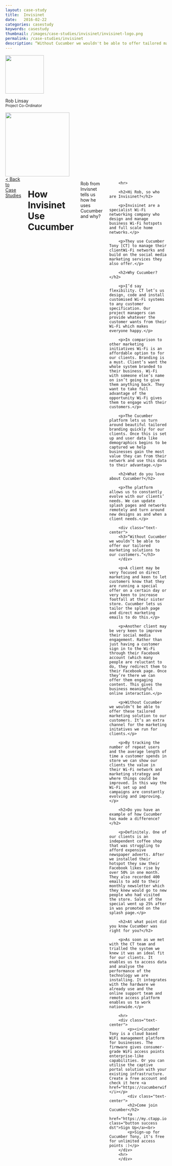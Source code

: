 ```yaml
---
layout: case-study
title:  Invisinet
date:   2016-02-22
categories: casestudy
keywords: casestudy
thumbnail: /images/case-studies/invisinet/invisinet-logo.png
permalink: /case-studies/invisinet
description: “Without Cucumber we wouldn't be able to offer tailored marketing solutions to our customers.”
---
```


<div class="row">
  <div class="small-12 medium-3 columns">
		<div class="text-center">
			<img class="cs-portrait text-center" src="/images/case-studies/invisinet/invisinet-rob.png" width="120px">
			<p>Rob Linsay <br> <small>Project Co-Ordinator</small></p>
			<img src="/images/case-studies/invisinet/invisinet-logo.png" width="200px">
		</div>
  </div>
  <div class="small-12 medium-9 columns">
  	<a href="/case-studies/">< Back to Case Studies</a>
  	<h1>How Invisinet Use Cucumber</h1>
		<p>Rob from Invisnet tells us how he uses Cucumber and why?</p>

		<hr>

		<h2>Hi Rob, so who are Invisinet?</h2>

		<p>Invisinet are a specialist Wi-Fi networking company who design and manage business Wi-Fi hotspots and full scale home networks.</p>

		<p>They use Cucumber Tony [CT] to manage their clientWi-Fi networks and build on the social media marketing services they also offer.</p>

		<h2>Why Cucumber?</h2>

		<p>I’d say flexibility. CT let’s us design, code and install customised Wi-Fi systems to any customer specification. Our project managers can provide whatever the customer wants from their Wi-Fi which makes everyone happy.</p>

		<p>In comparison to other marketing initiatives Wi-Fi is an affordable option to for our clients. Branding is a must. Client’s want the whole system branded to their business. Wi-Fi with someone else’s name on isn’t going to give them anything back. They want to take full advantage of the opportunity Wi-Fi gives them to engage with their customers.</p>

		<p>The Cucumber platform lets us turn around beautiful tailored branding quickly for our clients. Once this is set up and user data like demographics begins to be captured we help businesses gain the most value they can from their network and use this data to their advantage.</p>

		<h2>What do you love about Cucumber?</h2>

		<p>The platform allows us to constantly evolve with our clients’ needs. We can update splash pages and networks remotely and turn around new designs as and when a client needs.</p>

		<div class="text-center">
		<h3>“Without Cucumber we wouldn’t be able to offer our tailored marketing solutions to our customers.”</h3>
		</div>

		<p>A client may be very focused on direct marketing and keen to let customers know that they are running a special offer on a certain day or very keen to increase footfall at their sister store. Cucumber lets us tailor the splash page and direct marketing emails to do this.</p>

		<p>Another client may be very keen to improve their social media engagement. Rather than just having a customer sign in to the Wi-Fi through their Facebook account (which many people are reluctant to do, they redirect them to their Facebook page. Once they’re there we can offer them engaging content. This gives the business meaningful online interaction.</p>

		<p>Without Cucumber we wouldn’t be able to offer these tailored marketing solution to our customers. It’s an extra channel for the marketing initatives we run for clients.</p>

		<p>By tracking the number of repeat users and the average length of time a customer spends in store we can show our clients the value in their Wi-Fi network and marketing strategy and where things could be improved. In this way the Wi-Fi set up and campaigns are constantly evolving and improving.</p>

		<h2>Do you have an example of how Cucumber has made a difference?</h2>

		<p>Definitely. One of our clients is an independent coffee shop that was struggling to afford expensive newspaper adverts. After we installed their hotspot they saw their Facebook likes rise by over 50% in one month. They also recorded 400 emails to add to their monthly newsletter which they knew would go to new people who had visited the store. Sales of the special went up 25% after in was promoted on the splash page.</p>

		<h2>At what point did you know Cucumber was right for you?</h2>

		<p>As soon as we met with the CT team and trialled the system we knew it was an ideal fit for our clients. It enables us to access data and analyse the performance of the technology we are installing. It integrates with the hardware we already use and the online support team and remote access platform enables us to work nationwide.</p>

		<hr>
		<div class="text-center">
			<p><i>Cucumber Tony is a cloud based WiFi management platform for businesses. The firmware gives consumer-grade WiFi access points enterprise-like capabilities. Or you can utilise the captive portal solution with your existing infrastructure. Create a free account and check it here <a href="https://cucumberwifi.io">cucumberwifi.io</a></i></p>
			<div class="text-center">
			<h2>Come join Cucumber</h2>
			<a href="https://my.ctapp.io/#/create" class="button success dst">Sign Up</a><br>
			<p>Sign-up for Cucumber Tony, it's free for unlimited access points :)</p>
		</div>
		<hr>
		</div>
  </div>
</div>
